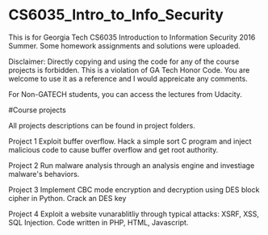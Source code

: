 # CS6035_Intro_to_Info_Security

This is for Georgia Tech CS6035 Introduction to Information Security 2016 Summer.
Some homework assignments and solutions were uploaded. 

Disclaimer: Directly copying and using the code for any of the course projects is forbidden. This is a violation of GA Tech Honor Code. You are welcome to use it as a reference and I would appreicate any comments.

For Non-GATECH students, you can access the lectures from Udacity.

#Course projects

All projects descriptions can be found in project folders.

Project 1 Exploit buffer overflow. Hack a simple sort C program and inject malicious code to cause buffer overflow and get root authority.

Project 2 Run malware analysis through an analysis engine and investiage malware's behaviors.

Project 3 Implement CBC mode encryption and decryption using DES block cipher in Python. Crack an DES key

Project 4 Exploit a website vunarablitliy through typical attacks: XSRF, XSS, SQL Injection. Code written in PHP, HTML, Javascript.
